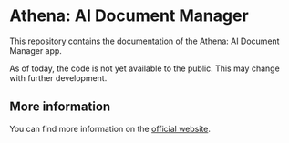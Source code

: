 # Athena: AI Document Manager
This repository contains the documentation of the Athena: AI Document Manager app.

As of today, the code is not yet available to the public. This may change with further development.

## More information
You can find more information on the [official website](https://devsmn.github.io/Athena-Public/).

